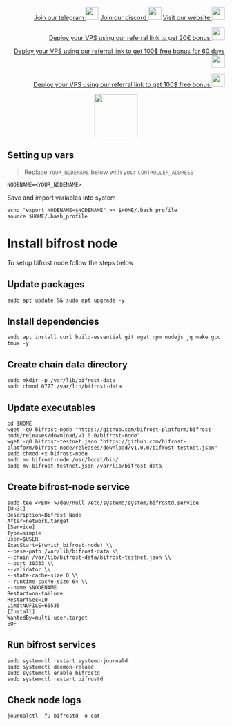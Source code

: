 <p style="font-size:14px" align="right">
<a href="https://t.me/kjnotes" target="_blank">Join our telegram <img src="https://user-images.githubusercontent.com/50621007/183283867-56b4d69f-bc6e-4939-b00a-72aa019d1aea.png" width="30"/></a>
<a href="https://discord.gg/JqQNcwff2e" target="_blank">Join our discord <img src="https://user-images.githubusercontent.com/50621007/176236430-53b0f4de-41ff-41f7-92a1-4233890a90c8.png" width="30"/></a>
<a href="https://kjnodes.com/" target="_blank">Visit our website <img src="https://user-images.githubusercontent.com/50621007/168689709-7e537ca6-b6b8-4adc-9bd0-186ea4ea4aed.png" width="30"/></a>
</p>

<p style="font-size:14px" align="right">
<a href="https://hetzner.cloud/?ref=y8pQKS2nNy7i" target="_blank">Deploy your VPS using our referral link to get 20€ bonus <img src="https://user-images.githubusercontent.com/50621007/174612278-11716b2a-d662-487e-8085-3686278dd869.png" width="30"/></a>
</p>
<p style="font-size:14px" align="right">
<a href="https://m.do.co/c/17b61545ca3a" target="_blank">Deploy your VPS using our referral link to get 100$ free bonus for 60 days <img src="https://user-images.githubusercontent.com/50621007/183284313-adf81164-6db4-4284-9ea0-bcb841936350.png" width="30"/></a>
</p>
<p style="font-size:14px" align="right">
<a href="https://www.vultr.com/?ref=7418642" target="_blank">Deploy your VPS using our referral link to get 100$ free bonus <img src="https://user-images.githubusercontent.com/50621007/183284971-86057dc2-2009-4d40-a1d4-f0901637033a.png" width="30"/></a>
</p>

<p align="center">
  <img height="100" height="auto" src="https://user-images.githubusercontent.com/50621007/195559096-2a2b9816-31a0-40b2-8882-787e54e5d778.png">
</p>

## Setting up vars
>Replace `YOUR_NODENAME` below with your `CONTROLLER_ADDRESS`
```
NODENAME=<YOUR_NODENAME>
```

Save and import variables into system
```
echo "export NODENAME=$NODENAME" >> $HOME/.bash_profile
source $HOME/.bash_profile
```

# Install bifrost node
To setup bifrost node follow the steps below

## Update packages
```
sudo apt update && sudo apt upgrade -y
```

## Install dependencies
```
sudo apt install curl build-essential git wget npm nodejs jq make gcc tmux -y
```

## Create chain data directory
```
sudo mkdir -p /var/lib/bifrost-data
sudo chmod 0777 /var/lib/bifrost-data
```

## Update executables
```
cd $HOME
wget -qO bifrost-node "https://github.com/bifrost-platform/bifrost-node/releases/download/v1.0.0/bifrost-node"
wget -qO bifrost-testnet.json "https://github.com/bifrost-platform/bifrost-node/releases/download/v1.0.0/bifrost-testnet.json"
sudo chmod +x bifrost-node
sudo mv bifrost-node /usr/local/bin/
sudo mv bifrost-testnet.json /var/lib/bifrost-data
```

## Create bifrost-node service
```
sudo tee <<EOF >/dev/null /etc/systemd/system/bifrostd.service
[Unit]
Description=Bifrost Node
After=network.target
[Service]
Type=simple
User=$USER
ExecStart=$(which bifrost-node) \\
--base-path /var/lib/bifrost-data \\
--chain /var/lib/bifrost-data/bifrost-testnet.json \\
--port 30333 \\
--validator \\
--state-cache-size 0 \\
--runtime-cache-size 64 \\
--name $NODENAME
Restart=on-failure
RestartSec=10
LimitNOFILE=65535
[Install]
WantedBy=multi-user.target
EOF
```

## Run bifrost services
```
sudo systemctl restart systemd-journald
sudo systemctl daemon-reload
sudo systemctl enable bifrostd
sudo systemctl restart bifrostd
```

## Check node logs
```
journalctl -fu bifrostd -o cat
```


